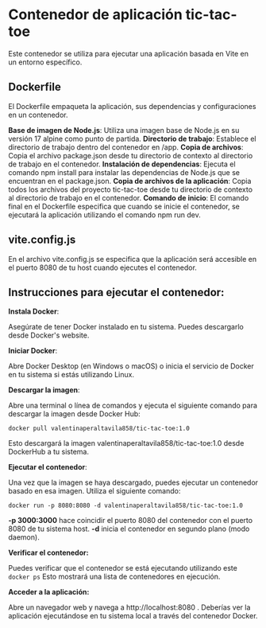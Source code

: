 # Contenedor de aplicación tic-tac-toe

Este contenedor se utiliza para ejecutar una aplicación basada en Vite en un entorno específico.

## Dockerfile
El Dockerfile empaqueta la aplicación, sus dependencias y configuraciones en un contenedor. 

**Base de imagen de Node.js**: Utiliza una imagen base de Node.js en su versión 17 alpine como punto de partida.
**Directorio de trabajo**: Establece el directorio de trabajo dentro del contenedor en /app.
**Copia de archivos**: Copia el archivo package.json desde tu directorio de contexto al directorio de trabajo en el contenedor.
**Instalación de dependencias**: Ejecuta el comando npm install para instalar las dependencias de Node.js que se encuentran en el package.json.
**Copia de archivos de la aplicación**: Copia todos los archivos del proyecto tic-tac-toe desde tu directorio de contexto al directorio de trabajo en el contenedor.
**Comando de inicio**: El comando final en el Dockerfile especifica que cuando se inicie el contenedor, se ejecutará la aplicación utilizando el comando npm run dev.

## vite.config.js
En el archivo vite.config.js se especifica que la aplicación será accesible en el puerto 8080 de tu host cuando ejecutes el contenedor.

## Instrucciones para ejecutar el contenedor:

**Instala Docker**: 

Asegúrate de tener Docker instalado en tu sistema. Puedes descargarlo desde Docker's website.


**Iniciar Docker**: 

Abre Docker Desktop (en Windows o macOS) o inicia el servicio de Docker en tu sistema si estás utilizando Linux.


**Descargar la imagen**: 

Abre una terminal o línea de comandos y ejecuta el siguiente comando para descargar la imagen desde Docker Hub:

`docker pull valentinaperaltavila858/tic-tac-toe:1.0`


Esto descargará la imagen valentinaperaltavila858/tic-tac-toe:1.0 desde DockerHub a tu sistema.


**Ejecutar el contenedor**: 

Una vez que la imagen se haya descargado, puedes ejecutar un contenedor basado en esa imagen. Utiliza el siguiente comando:


`docker run -p 8080:8080 -d valentinaperaltavila858/tic-tac-toe:1.0`


**-p 3000:3000** hace coincidir el puerto 8080 del contenedor con el puerto 8080 de tu sistema host.
**-d** inicia el contenedor en segundo plano (modo daemon).


**Verificar el contenedor:** 

Puedes verificar que el contenedor se está ejecutando utilizando este 
`docker ps`
Esto mostrará una lista de contenedores en ejecución.


**Acceder a la aplicación:** 

Abre un navegador web y navega a http://localhost:8080 . Deberías ver la aplicación ejecutándose en tu sistema local a través del contenedor Docker.


